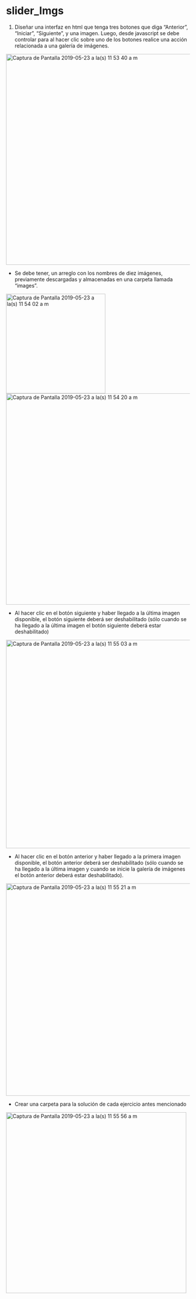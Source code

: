 # slider_Imgs


1.	Diseñar una interfaz en html que tenga tres botones que diga “Anterior”, “Iniciar”, “Siguiente”, y una imagen. Luego, desde javascript se debe controlar para al hacer clic sobre uno de los botones realice una acción relacionada a una galería de imágenes.

<img width="576" alt="Captura de Pantalla 2019-05-23 a la(s) 11 53 40 a  m" src="https://user-images.githubusercontent.com/34308608/58271321-6a415400-7d51-11e9-9a31-9294d70e5c92.png">

  -	Se debe tener, un arreglo con los nombres de diez imágenes, previamente descargadas y almacenadas en una carpeta llamada “images”. 
  
  <img width="272" alt="Captura de Pantalla 2019-05-23 a la(s) 11 54 02 a  m" src="https://user-images.githubusercontent.com/34308608/58271348-762d1600-7d51-11e9-8f05-9b3507da33c5.png">
  
<img width="577" alt="Captura de Pantalla 2019-05-23 a la(s) 11 54 20 a  m" src="https://user-images.githubusercontent.com/34308608/58271363-81804180-7d51-11e9-86e4-9d7dce415876.png">

  
  -	Al hacer clic en el botón siguiente y haber llegado a la última imagen disponible, el botón siguiente deberá ser deshabilitado (sólo cuando se ha llegado a la última imagen el botón siguiente deberá estar deshabilitado) 
  
 
<img width="569" alt="Captura de Pantalla 2019-05-23 a la(s) 11 55 03 a  m" src="https://user-images.githubusercontent.com/34308608/58271419-9a88f280-7d51-11e9-905f-5ed2bd66bb84.png"> 
  
  
  -	Al hacer clic en el botón anterior y haber llegado a la primera imagen disponible, el botón anterior deberá ser deshabilitado (sólo cuando se ha llegado a la última imagen y cuando se inicie la galería de imágenes el botón anterior deberá estar deshabilitado).
  
  <img width="580" alt="Captura de Pantalla 2019-05-23 a la(s) 11 55 21 a  m" src="https://user-images.githubusercontent.com/34308608/58271434-a5dc1e00-7d51-11e9-8806-686cc97a82bd.png">
  
  -	Crear una carpeta para la solución de cada ejercicio antes mencionado 
  
  <img width="494" alt="Captura de Pantalla 2019-05-23 a la(s) 11 55 56 a  m" src="https://user-images.githubusercontent.com/34308608/58271470-bab8b180-7d51-11e9-93ef-6dce11e22d4e.png">
